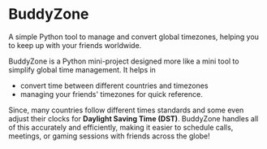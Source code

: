 # BuddyZone

A simple Python tool to manage and convert global timezones, helping you to keep up with your friends worldwide.

BuddyZone is a Python mini-project designed more like a mini tool to simplify global time management.
It helps in
  - convert time between different countries and timezones
  - managing your friends' timezones for quick reference.

Since, many countries follow different times standards and some even adjust their clocks for **Daylight Saving Time (DST)**.
BuddyZone handles all of this accurately and efficiently,
making it easier to schedule calls, meetings, or gaming sessions with friends across the globe!
